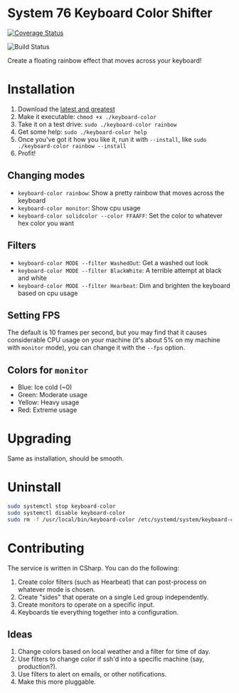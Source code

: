 # System 76 Keyboard Color Shifter

[![Coverage Status](https://coveralls.io/repos/github/withinboredom/system-76-keyboards/badge.svg?branch=fix/codecov)](https://coveralls.io/github/withinboredom/system-76-keyboards?branch=fix/codecov)

![Build Status](https://github.com/withinboredom/system-76-keyboards/workflows/Builder/badge.svg)

Create a floating rainbow effect that moves across your keyboard!

# Installation

1. Download the [latest and greatest](https://github.com/withinboredom/system-76-keyboards/releases)
1. Make it executable: `chmod +x ./keyboard-color`
1. Take it on a test drive: `sudo ./keyboard-color rainbow`
1. Get some help: `sudo ./keyboard-color help`
1. Once you've got it how you like it, run it with `--install`, like `sudo ./keyboard-color rainbow --install`
1. Profit! 

## Changing modes

- `keyboard-color rainbow`: Show a pretty rainbow that moves across the keyboard
- `keyboard-color monitor`: Show cpu usage 
- `keyboard-color solidcolor --color FFAAFF`: Set the color to whatever hex color you want

## Filters

- `keyboard-color MODE --filter WashedOut`: Get a washed out look
- `keyboard-color MODE --filter BlackWhite`: A terrible attempt at black and white
- `keyboard-color MODE --filter Hearbeat`: Dim and brighten the keyboard based on cpu usage

## Setting FPS

The default is 10 frames per second, but you may find that it causes considerable CPU usage on your machine (it's about
5% on my machine with `monitor` mode), you can change it with the `--fps` option. 

## Colors for `monitor`

- Blue: Ice cold (~0)
- Green: Moderate usage
- Yellow: Heavy usage
- Red: Extreme usage

# Upgrading

Same as installation, should be smooth.

# Uninstall

```sh
sudo systemctl stop keyboard-color
sudo systemctl disable keyboard-color
sudo rm -f /usr/local/bin/keyboard-color /etc/systemd/system/keyboard-colors.service
```

# Contributing

The service is written in CSharp. You can do the following:

1. Create color filters (such as Hearbeat) that can post-process on whatever mode is chosen.
1. Create "sides" that operate on a single Led group independently.
1. Create monitors to operate on a specific input.
1. Keyboards tie everything together into a configuration.

## Ideas

1. Change colors based on local weather and a filter for time of day.
1. Use filters to change color if ssh'd into a specific machine (say, production?).
1. Use filters to alert on emails, or other notifications.
1. Make this more pluggable.
